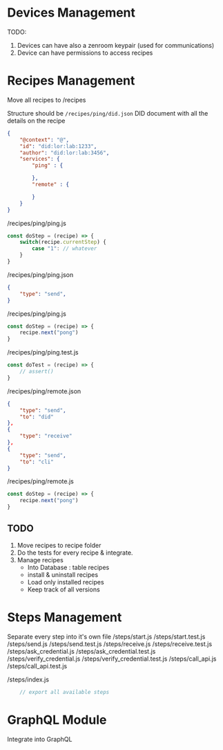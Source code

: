# Devices Management

TODO:
1. Devices can have also a zenroom keypair (used for communications)
2. Device can have permissions to access recipes

# Recipes Management

Move all recipes to /recipes

Structure should be
`/recipes/ping/did.json`
DID document with all the details on the recipe
```json
{
    "@context": "@",
    "id": "did:lor:lab:1233",
    "author": "did:lor:lab:3456",
    "services": {
        "ping" : {

        },
        "remote" : {

        }
    }
}
```
/recipes/ping/ping.js
```javascript
const doStep = (recipe) => {
    switch(recipe.currentStep) {
        case "1": // whatever
    }
}
```
/recipes/ping/ping.json
```json
{
    "type": "send",
}
```
/recipes/ping/ping.js
```javascript
const doStep = (recipe) => {
    recipe.next("pong")
}
```
/recipes/ping/ping.test.js
```javascript
const doTest = (recipe) => {
    // assert()
}
```

/recipes/ping/remote.json
```json
{
    "type": "send",
    "to": "did"
},
{
    "type": "receive"
},
{
    "type": "send",
    "to": "cli"
}
```
/recipes/ping/remote.js
```javascript
const doStep = (recipe) => {
    recipe.next("pong")
}
```

## TODO

1. Move recipes to recipe folder
2. Do the tests for every recipe & integrate.
3. Manage recipes
    - Into Database : table recipes
    - install & uninstall recipes
    - Load only installed recipes
    - Keep track of all versions


# Steps Management

Separate every step into it's own file
/steps/start.js
/steps/start.test.js
/steps/send.js
/steps/send.test.js
/steps/receive.js
/steps/receive.test.js
/steps/ask_credential.js
/steps/ask_credential.test.js
/steps/verify_credential.js
/steps/verify_credential.test.js
/steps/call_api.js
/steps/call_api.test.js

/steps/index.js
```javascript
    // export all available steps

```

# GraphQL Module
Integrate into GraphQL
